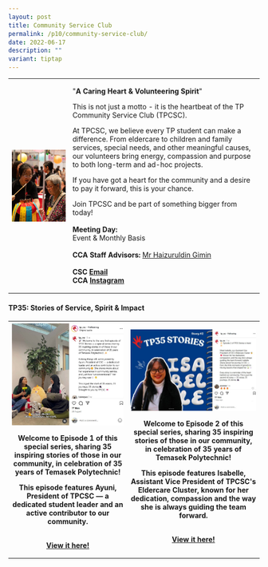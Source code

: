 ```yaml
---
layout: post
title: Community Service Club
permalink: /p10/community-service-club/
date: 2022-06-17
description: ""
variant: tiptap
---
```

<table style="minWidth: 50px">
<colgroup>
<col>
<col>
</colgroup>
<tbody>
<tr>
<td rowspan="1" colspan="1">
<div class="isomer-image-wrapper">
<img style="display:block;margin-left:auto;margin-right:auto;" height="auto" width="100%" alt="Community Service Club" src="/images/CCA_csc.jpg">
</div>
</td>
<td rowspan="1" colspan="1">
<p>"<strong>A Caring Heart &amp; Volunteering Spirit</strong>"</p>
<p></p>
<p>This is not just a motto - it is the heartbeat of the TP Community Service
Club (TPCSC).</p>
<p></p>
<p>At TPCSC, we believe every TP student can make a difference. From eldercare
to children and family services, special needs, and other meaningful causes,
our volunteers bring energy, compassion and purpose to both long-term and
ad-hoc projects.</p>
<p></p>
<p>If you have got a heart for the community and a desire to pay it forward,
this is your chance.</p>
<p></p>
<p>Join TPCSC and be part of something bigger from today!
<br>
<br><strong>Meeting Day:</strong> 
<br>Event &amp; Monthly Basis
<br>
<br><strong>CCA Staff Advisors:</strong>  <a href="mailto:Haizuruldin_GIMIN@tp.edu.sg" rel="noopener noreferrer nofollow" target="_blank">Mr Haizuruldin Gimin</a> 
<br>
<br><strong>CSC <a href="mailto:csc@student.tp.edu.sg" rel="noopener noreferrer nofollow" target="_blank">Email</a><br>CCA <a href="https://www.instagram.com/tp_csc" rel="noopener noreferrer nofollow" target="_blank">Instagram</a></strong>
</p>
</td>
</tr>
</tbody>
</table>
<h4><strong>TP35: Stories of Service, Spirit &amp; Impact</strong></h4>
<table style="minWidth: 50px">
<colgroup>
<col>
<col>
</colgroup>
<tbody>
<tr>
<th rowspan="1" colspan="1">
<div class="isomer-image-wrapper">
<img style="width: 100%" height="auto" width="100%" alt="" src="/images/P10/Ayuni.jpg">
</div>
<p><strong>Welcome to Episode 1 of this special series, sharing 35 inspiring stories of those in our community, in celebration of 35 years of Temasek Polytechnic!<br></strong>
</p>
<p>This episode features Ayuni, President of TPCSC — a dedicated student
leader and an active contributor to our community.</p>
<p><strong><br></strong><a href="https://www.instagram.com/reel/DN42mZEj6o4/?igsh=c2R3bmx3aTIxNGFw" rel="noopener nofollow" target="_blank">View it here!</a>
</p>
</th>
<th rowspan="1" colspan="1">
<div class="isomer-image-wrapper">
<img style="width: 100%" height="auto" width="100%" alt="" src="/images/P10/Isabelle.jpg">
</div>
<p><strong>Welcome to Episode 2 of this special series, sharing 35 inspiring stories of those in our community, in celebration of 35 years of Temasek Polytechnic!</strong>
</p>
<p></p>
<p>This episode features Isabelle, Assistant Vice President of TPCSC's Eldercare
Cluster, known for her dedication, compassion and the way she is always
guiding the team forward.</p>
<p><strong><br></strong><a href="https://www.instagram.com/p/DOduMZRgRDY/?igsh=MXN0ODg0MXg1OGV4Mg%3D%3D" rel="noopener nofollow" target="_blank">View it here!</a>
</p>
<p></p>
<p></p>
<p></p>
</th>
</tr>
</tbody>
</table>
<p></p>